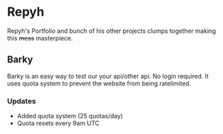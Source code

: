 # Repyh
Repyh's Portfolio and bunch of his other projects clumps together making this ~~mess~~ masterpiece.

## Barky
Barky is an easy way to test our your api/other api. No login required.
It uses quota system to prevent the website from being ratelimited.

### Updates
- Added quota system (25 quotas/day)
- Quota resets every 9am UTC
